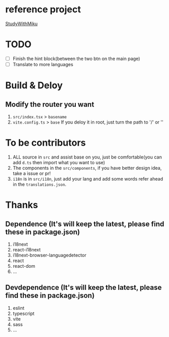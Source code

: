 # reference project
[StudyWithMiku](https://github.com/WenqiOfficial/StudyWithMiku)

# TODO
- [ ] Finish the hint block(between the two btn on the main page)
- [ ] Translate to more languages

# Build & Deloy
## Modify the router you want
1. `src/index.tsx` > `basename`
2. `vite.config.ts` > `base`
If you deloy it in root, just turn the path to '/' or ''

# To be contributors
1. ALL source in `src` and assist base on you, just be comfortable(you can add `d.ts` then import what you want to use)
2. The components in the `src/components`, if you have better design idea, take a issue or pr!
3. `i18n` is in `src/i18n`, just add your lang and add some words refer ahead in the `translations.json`.

# Thanks
## Dependence (It's will keep the latest, please find these in package.json)
1. i18next
1. react-i18next
1. i18next-browser-languagedetector
1. react
1. react-dom
1. ...

## Devdependence (It's will keep the latest, please find these in package.json)
1. eslint
1. typescript
1. vite
1. sass
1. ...

